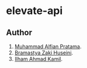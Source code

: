 # elevate-api

## Author

1. [Muhammad Alfian Pratama](https://github.com/alfianp613/).
2. [Bramastya Zaki Huseini](https://github.com/brzaa/).
3. [Ilham Ahmad Kamil](https://github.com/ilhamahmadkamil/).
